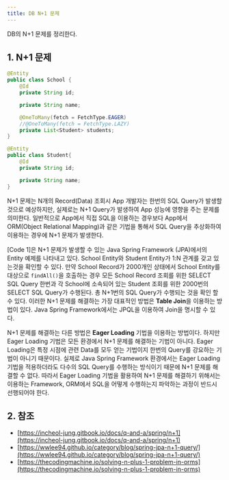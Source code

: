 ```yaml
---
title: DB N+1 문제
---
```


DB의 N+1 문제를 정리한다.

## 1. N+1 문제

```java {caption="[Code 1] N + 1 Problem Entity", linenos=table}
@Entity
public class School {
    @Id
    private String id;

    private String name;

    @OneToMany(fetch = FetchType.EAGER)
    //@OneToMany(fetch = FetchType.LAZY)
    private List<Student> students;
}

@Entity
public class Student{
    @Id
    private String id;

    private String name;
}
```

N+1 문제는 N개의 Record(Data) 조회시 App 개발자는 한번의 SQL Query가 발생할 것으로 예상하지만, 실제로는 N+1 Query가 발생하여 App 성능에 영향을 주는 문제를 의미한다. 일반적으로 App에서 직접 SQL을 이용하는 경우보다 App에서 ORM(Object Relational Mapping)과 같은 기법을 통해서 SQL Query을 추상화하여 이용하는 경우에 N+1 문제가 발생한다.

[Code 1]은 N+1 문제가 발생할 수 있는 Java Spring Framework (JPA)에서의 Entity 예제를 나타내고 있다. School Entity와 Student Entity가 1:N 관계를 갖고 있는것을 확인할 수 있다. 만약 School Record가 2000개인 상태에서 School Entity를 대상으로 `findAll()`을 호출하는 경우 모든 School Record 조회를 위한 SELECT SQL Query 한번과 각 School에 소속되어 있는 Student 조회를 위한 2000번의 SELECT SQL Query가 수행된다. 총 N+1번의 SQL Query가 수행되는 것을 확인 할 수 있다. 이러한 N+1 문제를 해결하는 가장 대표적인 방법은 **Table Join**을 이용하는 방법이 있다. Java Spring Framework에서는 JPQL을 이용하여 Join을 명시할 수 있다.

N+1 문제를 해결하는 다른 방법은 **Eager Loading** 기법을 이용하는 방법이다. 하지만 Eager Loading 기법은 모든 환경에서 N+1 문제를 해결하는 기법이 아니다. Eager Loading은 특정 시점에 관련 Data를 모두 얻는 기법이지 한번의 Query를 강요하는 기법이 아니기 때문이다. 실제로 Java Spring Framework 환경에서는 Eager Loading 기법을 적용하더라도 다수의 SQL Query를 수행하는 방식이기 때문에 N+1 문제를 해결할 수 없다. 따라서 Eager Loading 기법을 활용하여 N+1 문제를 해결하기 위해서는 이용하는 Framework, ORM에서 SQL을 어떻게 수행하는지 파악하는 과정이 반드시 선행되어야 한다.

## 2. 참조

* [https://incheol-jung.gitbook.io/docs/q-and-a/spring/n+1](https://incheol-jung.gitbook.io/docs/q-and-a/spring/n+1)
* [https://wwlee94.github.io/category/blog/spring-jpa-n+1-query/](https://wwlee94.github.io/category/blog/spring-jpa-n+1-query/)
* [https://thecodingmachine.io/solving-n-plus-1-problem-in-orms](https://thecodingmachine.io/solving-n-plus-1-problem-in-orms)